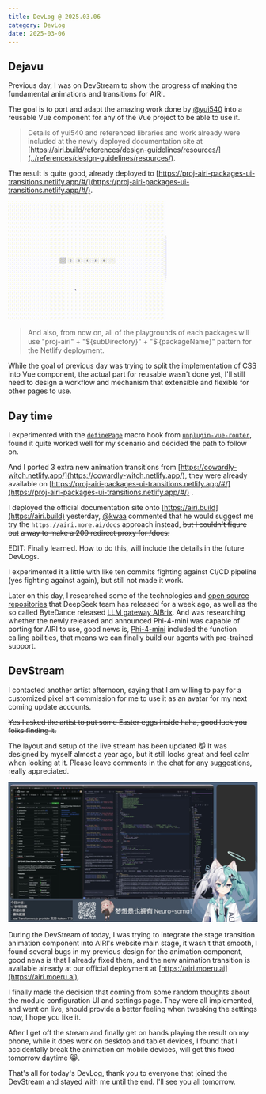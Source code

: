 ```yaml
---
title: DevLog @ 2025.03.06
category: DevLog
date: 2025-03-06
---
```


## Dejavu

Previous day, I was on DevStream to show the progress of making the
fundamental animations and transitions for AIRI.

The goal is to port and adapt the amazing work done by [@yui540](https://yui540.com/)
into a reusable Vue component for any of the Vue project to be able to use it.

> Details of yui540 and referenced libraries and work already were included
> at the newly deployed documentation site at
> [https://airi.build/references/design-guidelines/resources/](../references/design-guidelines/resources/).

The result is quite good, already deployed to
[https://proj-airi-packages-ui-transitions.netlify.app/#/](https://proj-airi-packages-ui-transitions.netlify.app/#/).

![](./assets/animation-transitions.gif)

> And also, from now on, all of the playgrounds of each packages will use
> "proj-airi" + "${subDirectory}" + "$｛packageName}" pattern for the Netlify
> deployment.

While the goal of previous day was trying to split the implementation of
CSS into Vue component, the actual part for reusable wasn't done yet,
I'll still need to design a workflow and mechanism that extensible and
flexible for other pages to use.

## Day time

I experimented with the [`definePage`](https://uvr.esm.is/guide/extending-routes.html#definepage)
macro hook from [`unplugin-vue-router`](https://github.com/posva/unplugin-vue-router),
found it quite worked well for my scenario and decided the path to follow
on.

And I ported 3 extra new animation transitions from
[https://cowardly-witch.netlify.app/](https://cowardly-witch.netlify.app/),
they were already available on
[https://proj-airi-packages-ui-transitions.netlify.app/#/](https://proj-airi-packages-ui-transitions.netlify.app/#/) .

I deployed the official documentation site onto [https://airi.build](https://airi.build) yesterday,
[@kwaa](https://github.com/kwaa) commented that he would suggest me try
the `https://airi.more.ai/docs` approach instead, ~~but I couldn't figure out~~
~~a way to make a 200 redirect proxy for /docs.~~

EDIT: Finally learned. How to do this, will include the details in the future
DevLogs.

I experimented it a little with like ten commits fighting against CI/CD
pipeline (yes fighting against again), but still not made it work.

Later on this day, I researched some of the technologies and
[open source repositories](https://github.com/deepseek-ai/open-infra-index)
that DeepSeek team has released for a week ago, as well as the so called
ByteDance released [LLM gateway AIBrix](https://github.com/vllm-project/aibrix).
And was researching whether the newly released and announced Phi-4-mini was
capable of porting for AIRI to use, good news is,
[Phi-4-mini](https://techcommunity.microsoft.com/blog/educatordeveloperblog/welcome-to-the-new-phi-4-models---microsoft-phi-4-mini--phi-4-multimodal/4386037)
included the function calling abilities, that means we can finally build our
agents with pre-trained support.

## DevStream

I contacted another artist afternoon, saying that I am willing to pay
for a customized pixel art commission for me to use it as an avatar
for my next coming update accounts.

~~Yes I asked the artist to put some Easter eggs inside haha, good luck you folks finding it.~~

The layout and setup of the live stream has been updated 😻 It was designed
by myself almost a year ago, but it still looks great and feel calm when
looking at it. Please leave comments in the chat for any suggestions, really
appreciated.

![](./assets/live-stream-layout-update.jpeg)

During the DevStream of today, I was trying to integrate the stage transition
animation component into AIRI's website main stage, it wasn't that smooth,
I found several bugs in my previous design for the animation component, good
news is that I already fixed them, and the new animation transition is available
already at our official deployment at [https://airi.moeru.ai](https://airi.moeru.ai).

I finally made the decision that coming from some random thoughts about the module
configuration UI and settings page. They were all implemented, and went on live,
should provide a better feeling when tweaking the settings now, I hope you
like it.

After I get off the stream and finally get on hands playing the result on my
phone, while it does work on desktop and tablet devices, I found that I
accidentally break the animation on mobile devices, will get this fixed tomorrow
daytime 😹.

That's all for today's DevLog, thank you to everyone that joined the DevStream
and stayed with me until the end. I'll see you all tomorrow.
